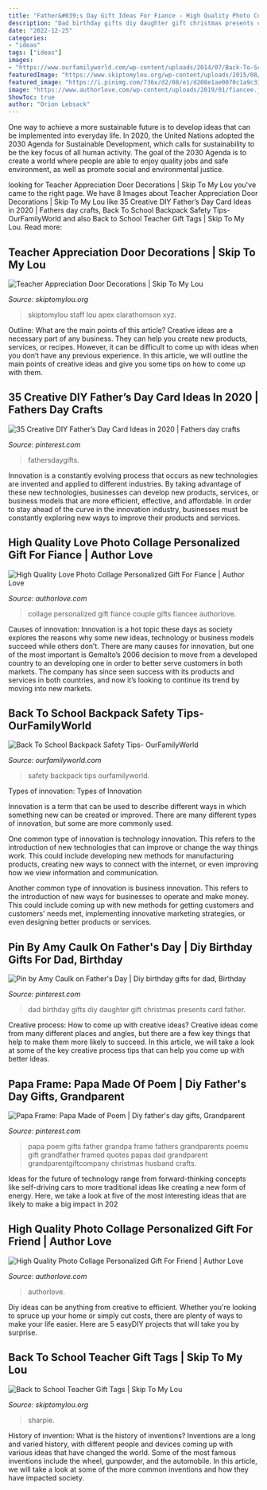 ```yaml
---
title: "Father&#039;s Day Gift Ideas For Fiance - High Quality Photo Collage Personalized Gift For Friend"
description: "Dad birthday gifts diy daughter gift christmas presents card father"
date: "2022-12-25"
categories:
- "ideas"
tags: ["ideas"]
images:
- "https://www.ourfamilyworld.com/wp-content/uploads/2014/07/Back-To-School-Backpack-Safety-Tips.jpg"
featuredImage: "https://www.skiptomylou.org/wp-content/uploads/2015/08/sharpie-marker-teacher-gift-1.jpg"
featured_image: "https://i.pinimg.com/736x/d2/08/e1/d208e1ae0070c1a9c3393c7e7de6e2d6.jpg"
image: "https://www.authorlove.com/wp-content/uploads/2019/01/fiancee.jpg"
ShowToc: true
author: "Orion Lebsack"
---
```



One way to achieve a more sustainable future is to develop ideas that can be implemented into everyday life. In 2020, the United Nations adopted the 2030 Agenda for Sustainable Development, which calls for sustainability to be the key focus of all human activity. The goal of the 2030 Agenda is to create a world where people are able to enjoy quality jobs and safe environment, as well as promote social and environmental justice.

	

		
looking for Teacher Appreciation Door Decorations | Skip To My Lou you've came to the right page. We have 8 Images about Teacher Appreciation Door Decorations | Skip To My Lou like 35 Creative DIY Father’s Day Card Ideas in 2020 | Fathers day crafts, Back To School Backpack Safety Tips- OurFamilyWorld and also Back to School Teacher Gift Tags | Skip To My Lou. Read more:
		
    
## Teacher Appreciation Door Decorations | Skip To My Lou

<img loading=lazy src="https://www.skiptomylou.org/wp-content/uploads/2009/04/teacherappreciationdoor6-1.jpg" onerror="this.onerror=null;this.src='https://tse2.mm.bing.net/th?id=OIP.mWQPh92M7gF80-2OKlVBUwAAAA&amp;pid=15.1';" alt="Teacher Appreciation Door Decorations | Skip To My Lou">

_Source: skiptomylou.org_

>skiptomylou staff lou apex clarathomson xyz. 

	

Outline: What are the main points of this article?
Creative ideas are a necessary part of any business. They can help you create new products, services, or recipes. However, it can be difficult to come up with ideas when you don’t have any previous experience. In this article, we will outline the main points of creative ideas and give you some tips on how to come up with them.

    
## 35 Creative DIY Father’s Day Card Ideas In 2020 | Fathers Day Crafts

<img loading=lazy src="https://i.pinimg.com/736x/e0/f0/a8/e0f0a861629d6a0e4e78a066f3a08d4c.jpg" onerror="this.onerror=null;this.src='https://tse4.mm.bing.net/th?id=OIP.8mQLnQ2nRO77iZgJn6Ob_gHaJ3&amp;pid=15.1';" alt="35 Creative DIY Father’s Day Card Ideas in 2020 | Fathers day crafts">

_Source: pinterest.com_

>fathersdaygifts. 

	

Innovation is a constantly evolving process that occurs as new technologies are invented and applied to different industries. By taking advantage of these new technologies, businesses can develop new products, services, or business models that are more efficient, effective, and affordable. In order to stay ahead of the curve in the innovation industry, businesses must be constantly exploring new ways to improve their products and services.

    
## High Quality Love Photo Collage Personalized Gift For Fiance | Author Love

<img loading=lazy src="https://www.authorlove.com/wp-content/uploads/2019/01/fiancee.jpg" onerror="this.onerror=null;this.src='https://tse3.mm.bing.net/th?id=OIP.ArJsgq7104omEBTONvyj4AHaKe&amp;pid=15.1';" alt="High Quality Love Photo Collage Personalized Gift For Fiance | Author Love">

_Source: authorlove.com_

>collage personalized gift fiance couple gifts fiancee authorlove. 

	

Causes of innovation:
Innovation is a hot topic these days as society explores the reasons why some new ideas, technology or business models succeed while others don’t. There are many causes for innovation, but one of the most important is Gemalto’s 2006 decision to move from a developed country to an developing one in order to better serve customers in both markets. The company has since seen success with its products and services in both countries, and now it’s looking to continue its trend by moving into new markets.

    
## Back To School Backpack Safety Tips- OurFamilyWorld

<img loading=lazy src="https://www.ourfamilyworld.com/wp-content/uploads/2014/07/Back-To-School-Backpack-Safety-Tips.jpg" onerror="this.onerror=null;this.src='https://tse1.mm.bing.net/th?id=OIP.5JCwtRbZpxsMBDcPWYVwLwHaKh&amp;pid=15.1';" alt="Back To School Backpack Safety Tips- OurFamilyWorld">

_Source: ourfamilyworld.com_

>safety backpack tips ourfamilyworld. 

	

Types of innovation:
Types of Innovation

Innovation is a term that can be used to describe different ways in which something new can be created or improved. There are many different types of innovation, but some are more commonly used.

One common type of innovation is technology innovation. This refers to the introduction of new technologies that can improve or change the way things work. This could include developing new methods for manufacturing products, creating new ways to connect with the internet, or even improving how we view information and communication.

Another common type of innovation is business innovation. This refers to the introduction of new ways for businesses to operate and make money. This could include coming up with new methods for getting customers and customers' needs met, implementing innovative marketing strategies, or even designing better products or services.

    
## Pin By Amy Caulk On Father&#039;s Day | Diy Birthday Gifts For Dad, Birthday

<img loading=lazy src="https://i.pinimg.com/736x/d2/08/e1/d208e1ae0070c1a9c3393c7e7de6e2d6.jpg" onerror="this.onerror=null;this.src='https://tse2.mm.bing.net/th?id=OIP.bDDX6Zvy6H7DkgU6yD6JewHaK6&amp;pid=15.1';" alt="Pin by Amy Caulk on Father&#039;s Day | Diy birthday gifts for dad, Birthday">

_Source: pinterest.com_

>dad birthday gifts diy daughter gift christmas presents card father. 

	

Creative process: How to come up with creative ideas?
Creative ideas come from many different places and angles, but there are a few key things that help to make them more likely to succeed. In this article, we will take a look at some of the key creative process tips that can help you come up with better ideas.

    
## Papa Frame: Papa Made Of Poem | Diy Father&#039;s Day Gifts, Grandparent

<img loading=lazy src="https://i.pinimg.com/736x/9f/fe/91/9ffe91b3718a733dee60d900e7518367--grandparents-day-gifts-grandpa-gifts.jpg" onerror="this.onerror=null;this.src='https://tse1.mm.bing.net/th?id=OIP.BZdwnoJWKmU7obyNlT8DOgHaI7&amp;pid=15.1';" alt="Papa Frame: Papa Made of Poem | Diy father&#039;s day gifts, Grandparent">

_Source: pinterest.com_

>papa poem gifts father grandpa frame fathers grandparents poems gift grandfather framed quotes papas dad grandparent grandparentgiftcompany christmas husband crafts. 

	

Ideas for the future of technology range from forward-thinking concepts like self-driving cars to more traditional ideas like creating a new form of energy. Here, we take a look at five of the most interesting ideas that are likely to make a big impact in 202
    
## High Quality Photo Collage Personalized Gift For Friend | Author Love

<img loading=lazy src="https://www.authorlove.com/wp-content/uploads/2019/01/friends-scaled.jpg" onerror="this.onerror=null;this.src='https://tse2.mm.bing.net/th?id=OIP.-RxmBDE2y4ujQvyIPjZwPwHaKe&amp;pid=15.1';" alt="High Quality Photo Collage Personalized Gift For Friend | Author Love">

_Source: authorlove.com_

>authorlove. 

	

Diy ideas can be anything from creative to efficient. Whether you're looking to spruce up your home or simply cut costs, there are plenty of ways to make your life easier. Here are 5 easyDIY projects that will take you by surprise.

    
## Back To School Teacher Gift Tags | Skip To My Lou

<img loading=lazy src="https://www.skiptomylou.org/wp-content/uploads/2015/08/sharpie-marker-teacher-gift-1.jpg" onerror="this.onerror=null;this.src='https://tse1.mm.bing.net/th?id=OIP._ifbbpwNg3jfp5PvoOgmygHaLH&amp;pid=15.1';" alt="Back to School Teacher Gift Tags | Skip To My Lou">

_Source: skiptomylou.org_

>sharpie. 

	

History of invention: What is the history of inventions?
Inventions are a long and varied history, with different people and devices coming up with various ideas that have changed the world. Some of the most famous inventions include the wheel, gunpowder, and the automobile. In this article, we will take a look at some of the more common inventions and how they have impacted society.

